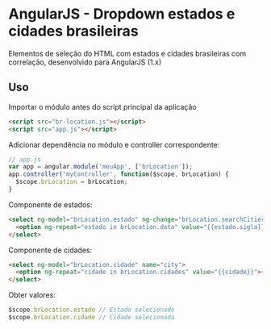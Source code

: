 # AngularJS - Dropdown estados e cidades brasileiras
Elementos de seleção do HTML com estados e cidades brasileiras com correlação, desenvolvido para AngularJS (1.x)

## Uso

Importar o módulo antes do script principal da aplicação
```html
<script src="br-location.js"></script>
<script src="app.js"></script>
```

Adicionar dependência no módulo e controller correspondente:
```javascript
// app.js
var app = angular.module('meuApp', ['brLocation']);
app.controller('myController', function($scope, brLocation) {
  $scope.brLocation = brLocation;
}
```

Componente de estados:
```html
<select ng-model="brLocation.estado" ng-change="brLocation.searchCitiesByState(brLocation.estado)">
  <option ng-repeat="estado in brLocation.data" value="{{estado.sigla}}">{{estado.nome}}</option>
</select>
```

Componente de cidades:
```html
<select ng-model="brLocation.cidade" name="city">		
  <option ng-repeat="cidade in brLocation.cidades" value="{{cidade}}">{{cidade}}</option>
</select>
```

Obter valores:
```javascript
$scope.brLocation.estado // Estado selecionado
$scope.brLocation.cidade // Cidade selecionada
```
